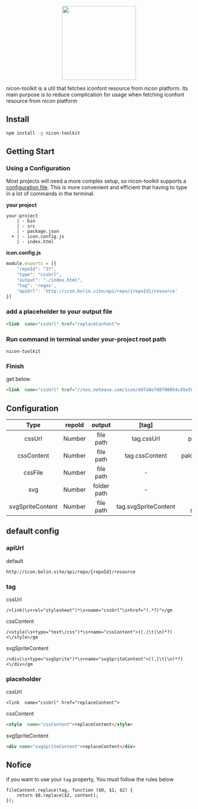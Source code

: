 <div align="center">
  <a href="http://icon.bolin.site" target="_blank">
    <img width="200" heigth="200" src="http://edu-image.nosdn.127.net/c76721ab-86ac-4c59-88c4-5a2468c578a5.png">
  </a>
  <br>
  <p align="left">
    nicon-toolkit is a util that fetches iconfont resource from nicon platform. Its main purpose is to reduce complication for usage when fetching iconfont resource from nicon platform
  <p>
</div>

## Install

```bash
npm install -g nicon-toolkit
```

## Getting Start

### Using a Configuration

Most projects will need a more complex setup, so nicon-toolkit supports a [configuration file](https://github.com/berlin-L/nicon-toolkit/blob/master/icon.config.example.js). This is more convenient and efficient that having to type in a lot of commands in the terminal.

**your project**

```
your-project
    | - bin
    | - src
    | - package.json
  + | - icon.config.js
    | - index.html
```

**icon.config.js**

```javascript
module.exports = [{
    "repoId": "37",
    "type": "cssUrl",
    "output": "./index.html",
    "tag": 'regex',
    "apiUrl": 'http://icon.bolin.site/api/repo/{repoId}/resource'
}]
```

### add a placeholder to your output file

```html
<link  name="cssUrl" href="replaceContent">
```

### Run command in terminal under your-project root path

```text
nicon-toolkit
```

### Finish

get  below

```html
<link  name="cssUrl" href="//nos.netease.com/icon/dd7a8e7d8f00054c45e50c4e6c3778e8.css">
```

## Configuration

|Type|repoId|output|[tag]|[placeholder]|[apiUrl]|
|:--:|:----:|:----:|:--:|:---:|:--:|
|cssUrl|Number|file path|tag.cssUrl|palceholder.cssUrl| apiUrl.default |
|cssContent|Number|file path|tag.cssContent|palceholder.cssContent|apiUrl.default|
|cssFile|Number|file path|-|-|apiUrl.default|
|svg|Number|folder path|-|-|apiUrl.default|
|svgSpriteContent|Number|file path|tag.svgSpriteContent |palceholder. svgSpriteContent |apiUrl.default|

## default config
### apiUrl
default

```
http://icon.bolin.site/api/repo/{repoId}/resource
```

### tag
cssUrl

```
/<link(\s+rel="stylesheet")*\s+name="cssUrl"\s+href="(.*?)">/gm
```

cssContent

```
/<style(\s+type="text\/css")*\s+name="cssContent">((.|\t|\n)*?)<\/style>/gm
```
svgSpriteContent

```
/<div(\s+type="svgSprite")*\s+name="svgSpriteContent">((.|\t|\n)*?)<\/div>/gm
```

### placeholder
cssUrl

```
<link  name="cssUrl" href="replaceContent">
```

cssContent

```html
<style  name="cssContent">replaceContent</style>

```

svgSpriteContent

```html
<div name="svgSpriteContent">replaceContent</div>
```

## Nofice
if you want to use your `tag` property, You must follow the rules below

```
fileContent.replace(tag, function ($0, $1, $2) {
    return $0.replace($2, content);
});
```